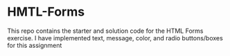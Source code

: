 # HMTL-Forms
This repo contains the starter and solution code for the HTML Forms exercise. I have implemented text, message, color, and radio buttons/boxes for this assignment

